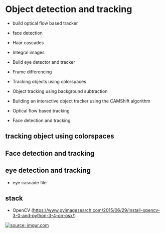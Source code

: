 # Object detection and tracking 
- build optical flow based tracker 
- face detection 
- Haar cascades 
- Integral images
- Build eye detector and tracker 
- Frame differencing

- Tracking objects using colorspaces
- Object tracking using background subtraction
- Building an interactive object tracker using the CAMShift algorithm
- Optical flow based tracking
- Face detection and tracking




## tracking object using colorspaces 




## Face detection and tracking 



## eye detection and tracking 
- eye cascade file




## stack 
- OpenCV (https://www.pyimagesearch.com/2015/06/29/install-opencv-3-0-and-python-3-4-on-osx/)


<a href="https://imgur.com/jEQeNwx"><img src="https://i.imgur.com/jEQeNwx.png" title="source: imgur.com" /></a>
